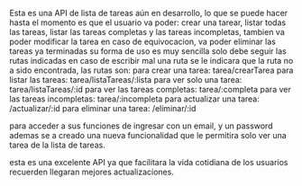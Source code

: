 Esta es una API de lista de tareas aún en desarrollo, lo que se puede hacer hasta el momento es que el usuario va poder:
crear una tarear, listar todas las tareas, listar las tareas completas y las tareas incompletas,
tambien va poder modificar la tarea en caso de equivocacion, va poder eliminar las tareas ya terminadas
su forma de uso es muy sencilla solo debe seguir las rutas indicadas en caso de escribir mal una ruta se le indicara que la ruta
no a sido encontrada, las rutas son:
para crear una tarea: tarea/crearTarea
para listar las tareas: tarea/listaTareas/:lista
para ver solo una tarea: tarea/listaTareas/:id
para ver las tareas completas: tarea/:completa
para ver las tareas incompletas: tarea/:incompleta
para actualizar una tarea: /actualizar/:id
para eliminar una tarea: /eliminar/:id

para acceder a sus funciones de ingresar con un email, y un password
ademas se a creado una nueva funcionalidad que le permitira solo ver una tarea de la lista de tareas.

esta es una excelente API ya que facilitara la vida cotidiana de los usuarios
recuerden llegaran mejores actualizaciones.